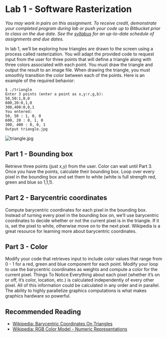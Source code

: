 # Lab 1 - Software Rasterization

*You may work in pairs on this assignment. To receive credit, demonstrate your completed program during lab or push your code
up to Bitbucket prior to class on the due date. See the [syllabus](https://bitbucket.org/msucsc441spring2016/syllabus) for an
up-to-date schedule of assignments and due dates.*

In lab 1, we’ll be exploring how triangles are drawn to the screen using a process called rasterization. You will adapt the provided code to request input from the user for three points that will define a triangle along with three colors associated with each point. You must draw the triangle and output the result to an image file. When drawing the triangle, you must smoothly transition the color between each of the points. Here is an example of the required behavior:

    $ ./triangle
    Enter 3 points (enter a point as x,y:r,g,b):
    50,50:1,0,0
    600,20:0,1,0
    300,400:0,0,1
    You entered:
    50, 50 : 1, 0, 0
    600, 20 : 0, 1, 0
    300, 400 : 0, 0, 1
    Output triangle.jpg

![triangle.jpg](https://s3-us-west-2.amazonaws.com/msucsci441labs/triangle.jpg)

## Part 1 - Bounding box

Retrieve three points (just x,y) from the user. Color can wait until Part 3. Once you have the points, calculate their bounding box. Loop over every pixel in the bounding box and set them to white (white is full strength red, green and blue so 1,1,1).

## Part 2 - Barycentric coordinates

Compute barycentric coordinates for each pixel in the bounding box. Instead of turning every pixel in the bounding box on, we’ll use barycentric coordinates to decide whether or not the current pixel is in the triangle. If it is, set the pixel to white, otherwise move on to the next pixel. Wikipedia is a great resource for learning more about barycentric coordinates.

## Part 3 - Color

Modify your code that retrieves input to include color values that range from 0 - 1 for a red, green and blue component for each point. Modify your loop to use the barycentric coordinates as weights and compute a color for the current pixel.
Things To Notice
Everything about each pixel (whether it’s on or off, it’s color, location, etc.) is calculated independently of every other pixel. All of this information could be calculated in any order and in parallel. The ability to highly parallelize graphics computations is what makes graphics hardware so powerful. 

## Recommended Reading

* [Wikipedia: Barycentric Coordinates On Triangles](http://en.wikipedia.org/wiki/Barycentric_coordinate_system#Barycentric_coordinates_on_triangles)
* [Wikipedia: RGB Color Model - Numeric Representations](http://en.wikipedia.org/wiki/RGB_color_model#Numeric_representations)

